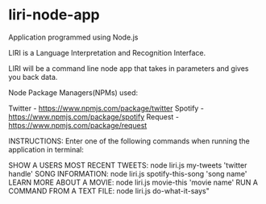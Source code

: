 # liri-node-app

Application programmed using Node.js

LIRI is a Language Interpretation and Recognition Interface.

LIRI will be a command line node app that takes in parameters and gives you back data.

Node Package Managers(NPMs) used:

Twitter - https://www.npmjs.com/package/twitter
Spotify - https://www.npmjs.com/package/spotify
Request - https://www.npmjs.com/package/request

INSTRUCTIONS: 
Enter one of the following commands when running the application in terminal: 

SHOW A USERS MOST RECENT TWEETS: node liri.js my-tweets 'twitter handle'
SONG INFORMATION: node liri.js spotify-this-song 'song name'
LEARN MORE ABOUT A MOVIE: node liri.js movie-this 'movie name'
RUN A COMMAND FROM A TEXT FILE: node liri.js do-what-it-says"